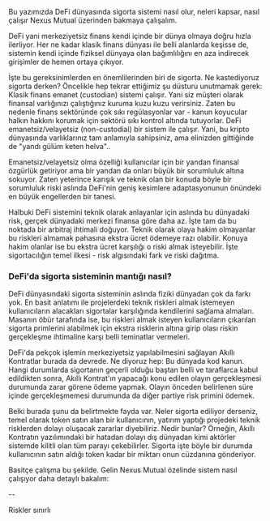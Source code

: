 Bu yazımızda DeFi dünyasında sigorta sistemi nasıl olur, neleri kapsar, nasıl çalışır Nexus Mutual üzerinden bakmaya çalışalım. 


DeFi yani merkeziyetsiz finans kendi içinde bir dünya olmaya doğru hızla ilerliyor. Her ne kadar klasik finans dünyası ile belli alanlarda keşisse de, sistemin kendi içinde fiziksel dünyaya olan bağımlılığını en aza indirecek girişimler de hemen ortaya çıkıyor.

İşte bu gereksinimlerden en önemlilerinden biri de sigorta. Ne kastediyoruz sigorta derken? Öncelikle hep tekrar ettiğimiz şu düsturu unutmamak gerek: Klasik finans emanet (custodian) sistemi çalışır. Yani siz müşteri olarak finansal varlığınızı çalıştığınız kuruma kuzu kuzu verirsiniz. Zaten bu nedenle finans sektöründe çok sıkı regülasyonlar var - kanun koyucular halkın hakkını korumak için sektörü sıkı kontrol altında tutuyorlar. DeFi emanetsiz/velayetsiz (non-custodial) bir sistem ile çalışır. Yani, bu kripto dünyasında varlıklarınız tam anlamıyla sahipsiniz, ama elinizden gittiğinde de "yandı gülüm keten helva".. 

Emanetsiz/velayetsiz olma özelliği kullanıcılar için bir yandan finansal özgürlük getiriyor ama bir yandan da onları büyük bir sorumluluk altına sokuyor. Zaten yeterince karışık ve teknik olan bir konuda böyle bir sorumluluk riski aslında DeFi'nin geniş kesimlere adaptasyonunun önündeki en büyük engellerden bir tanesi. 

Halbuki DeFi sistemini teknik olarak anlayanlar için aslında bu dünyadaki risk, gerçek dünyadaki merkezi finansa göre daha az. İşte tam da bu noktada bir arbitraj ihtimali doğuyor. Teknik olarak olaya hakim olmayanlar bu riskleri almamak pahasına ekstra ücret ödemeye razı olabilir. Konuya hakim olanlar ise bu ekstra ücret karşılığı o riski almak isteyebilir. İşte sigortacılığın temel ilkesi - risk algısındaki fark ve riski dağıtma. 

### DeFi'da sigorta sisteminin mantığı nasıl?
DeFi dünyasındaki sigorta sisteminin aslında fiziki dünyadan çok da farkı yok. En basit anlatımı ile projelerdeki teknik riskleri almak istemeyen kullanıcıların alacakları sigortalar karşılığında kendilerini sağlama almaları. Masanın öbür tarafında ise, bu riskleri almak isteyen kullanıcıların çıkarılan sigorta primlerini alabilmek için ekstra risklerin altına girip olası riskin gerçekleşme ihtimaline karşı belli teminatlar vermeleri. 

DeFi'da pekçok işlemin merkeziyetsiz yapılabilmesini sağlayan Akıllı Kontratlar burada da devrede. Ne diyoruz hep: Bu dünyada kod kanun. Hangi durumlarda sigortanın geçerli olduğu baştan belli ve taraflarca kabul edildikten sonra, Akıllı Kontrat'ın yapacağı konu edilen olayın gerçekleşmesi durumunda zarar görene ödeme yapmak. Olayın önceden belirlenen süre içinde gerçekleşmemesi durumunda da diğer partiye risk primini ödemek. 

Belki burada şunu da belirtmekte fayda var. Neler sigorta ediliyor derseniz, temel olarak token satın alan bir kullanıcının, yatırım yaptığı projedeki teknik risklerden dolayı oluşacak zararlar diyebiliriz. Nedir bunlar? Örneğin, Akıllı Kontratın yazılımındaki bir hatadan dolayı dış dünyadan kimi aktörler sistemde kilitli olan tüm parayı çekebilirler. Sigorta işte böyle bir durumda kullanıcının satın aldığı token kadar bir miktarı onun cüzdanına gönderiyor. 

Basitçe çalışma bu şekilde. Gelin Nexus Mutual özelinde sistem nasıl çalışıyor daha detaylı bakalım: 






-- 

Riskler sınırlı
